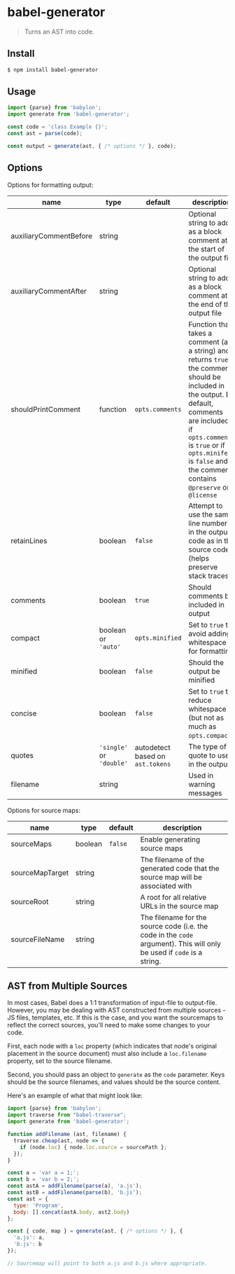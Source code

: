 # babel-generator

> Turns an AST into code.

## Install

```sh
$ npm install babel-generator
```

## Usage

```js
import {parse} from 'babylon';
import generate from 'babel-generator';

const code = 'class Example {}';
const ast = parse(code);

const output = generate(ast, { /* options */ }, code);
```

## Options

Options for formatting output:

name                   | type     | default         | description
-----------------------|----------|-----------------|--------------------------------------------------------------------------
auxiliaryCommentBefore | string   |                 | Optional string to add as a block comment at the start of the output file
auxiliaryCommentAfter  | string   |                 | Optional string to add as a block comment at the end of the output file
shouldPrintComment     | function | `opts.comments` | Function that takes a comment (as a string) and returns `true` if the comment should be included in the output.  By default, comments are included if `opts.comments` is `true` or if `opts.minifed` is `false` and the comment contains `@preserve` or `@license`
retainLines            | boolean  | `false`         | Attempt to use the same line numbers in the output code as in the source code (helps preserve stack traces)
comments               | boolean  | `true`          | Should comments be included in output
compact                | boolean or `'auto'` | `opts.minified` | Set to `true` to avoid adding whitespace for formatting
minified               | boolean  | `false`         | Should the output be minified
concise                | boolean  | `false`         | Set to `true` to reduce whitespace (but not as much as `opts.compact`)
quotes                 | `'single'` or `'double'` | autodetect based on `ast.tokens` | The type of quote to use in the output
filename               | string   |                 | Used in warning messages

Options for source maps:

name                   | type     | default         | description
-----------------------|----------|-----------------|--------------------------------------------------------------------------
sourceMaps             | boolean  | `false`         | Enable generating source maps
sourceMapTarget        | string   |                 | The filename of the generated code that the source map will be associated with
sourceRoot             | string   |                 | A root for all relative URLs in the source map
sourceFileName         | string   |                 | The filename for the source code (i.e. the code in the `code` argument).  This will only be used if `code` is a string.

## AST from Multiple Sources

In most cases, Babel does a 1:1 transformation of input-file to output-file.  However,
you may be dealing with AST constructed from multiple sources - JS files, templates, etc.
If this is the case, and you want the sourcemaps to reflect the correct sources, you'll need
to make some changes to your code.

First, each node with a `loc` property (which indicates that node's original placement in the
source document) must also include a `loc.filename` property, set to the source filename.

Second, you should pass an object to `generate` as the `code` parameter.  Keys
should be the source filenames, and values should be the source content.

Here's an example of what that might look like:

```js
import {parse} from 'babylon';
import traverse from "babel-traverse";
import generate from 'babel-generator';

function addFilename (ast, filename) {
  traverse.cheap(ast, node => {
    if (node.loc) { node.loc.source = sourcePath };
  });
}

const a = 'var a = 1;';
const b = 'var b = 2;';
const astA = addFilename(parse(a), 'a.js');
const astB = addFilename(parse(b), 'b.js');
const ast = {
  type: 'Program',
  body: [].concat(astA.body, ast2.body)
};

const { code, map } = generate(ast, { /* options */ }, {
  'a.js': a,
  'b.js': b
});

// Sourcemap will point to both a.js and b.js where appropriate.
```
